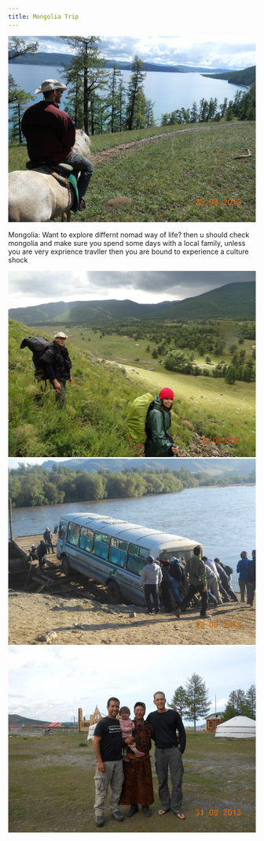 ```yaml
---
title: Mongolia Trip
---
```


![Mongolia](assets/img/travel/trip-8/img1.jpg)

Mongolia: Want to explore differnt nomad way of life? then u should check mongolia and make sure you spend some days with a local family, unless you are very exprience travller then you are bound to experience a culture shock

![Mongolia](assets/img/travel/trip-8/img2.jpg)
![Mongolia](assets/img/travel/trip-8/img3.jpg)
![Mongolia](assets/img/travel/trip-8/img4.jpg)